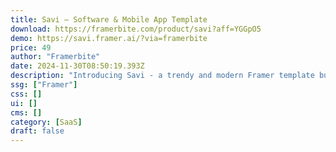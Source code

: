 ```yaml
---
title: Savi — Software & Mobile App Template
download: https://framerbite.com/product/savi?aff=YGGpO5
demo: https://savi.framer.ai/?via=framerbite
price: 49
author: "Framerbite"
date: 2024-11-30T08:50:19.393Z
description: "Introducing Savi - a trendy and modern Framer template built for Software & Mobile App landing page and websites."
ssg: ["Framer"]
css: []
ui: []
cms: []
category: [SaaS]
draft: false
---
```

